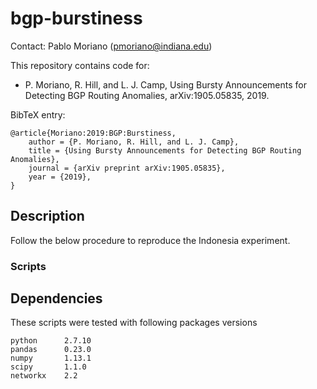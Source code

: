 # bgp-burstiness

Contact: Pablo Moriano (pmoriano@indiana.edu)

This repository contains code for: 
- P. Moriano, R. Hill, and L. J. Camp, Using Bursty Announcements for Detecting BGP
Routing Anomalies, arXiv:1905.05835, 2019.

BibTeX entry:

```
@article{Moriano:2019:BGP:Burstiness,
    author = {P. Moriano, R. Hill, and L. J. Camp},
    title = {Using Bursty Announcements for Detecting BGP Routing Anomalies},
    journal = {arXiv preprint arXiv:1905.05835},
    year = {2019},
}
```

## Description

Follow the below procedure to reproduce the Indonesia experiment.

### Scripts





## Dependencies
These scripts were tested with following packages versions

	python		2.7.10
	pandas		0.23.0
	numpy		1.13.1
	scipy		1.1.0
	networkx	2.2

